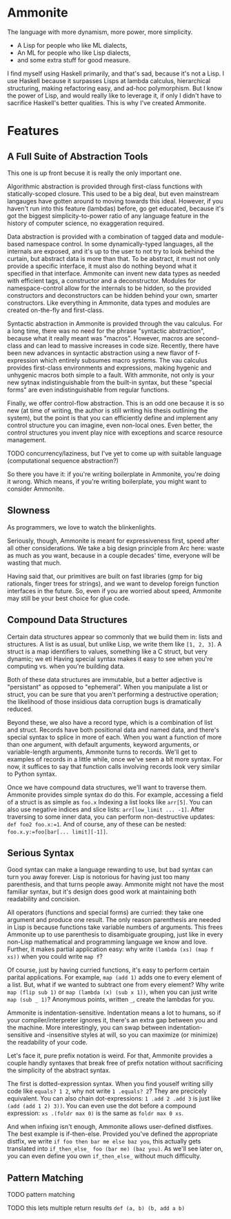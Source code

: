Ammonite
========

The language with more dynamism, more power, more simplicity.

* A Lisp for people who like ML dialects,
* An ML for people who like Lisp dialects,
* and some extra stuff for good measure.


I find myself using Haskell primarily, and that's sad, because it's not a Lisp.
I use Haskell because it surpasses Lisps at lambda calculus, hierarchical structuring, making refactoring easy, and ad-hoc polymorphism.
But I know the power of Lisp, and would really like to leverage it, if only I didn't have to sacrifice Haskell's better qualities.
This is why I've created Ammonite.

Features
========

A Full Suite of Abstraction Tools
---------------------------------

This one is up front becuse it is really the only important one.

Algorithmic abstraction is provided through first-class functions with statically-scoped closure.
This used to be a big deal, but even mainstream langauges have gotten around to moving towards this ideal.
However, if you haven't run into this feature (lambdas) before, go get educated, because it's got the biggest simplicity-to-power ratio of any language feature in the history of computer science, no exaggeration required.

Data abstraction is provided with a combination of tagged data and module-based namespace control.
In some dynamically-typed languages, all the internals are exposed, and it's up to the user to not try to look behind the curtain, but abstract data is more than that.
To be abstract, it must not only provide a specific interface, it must also do nothing beyond what it specified in that interface.
Ammonite can invent new data types as needed with efficient tags, a constructor and a deconstructor.
Modules for namespace-control allow for the internals to be hidden, so the provided constructors and deconstructors can be hidden behind your own, smarter constructors.
Like everything in Ammonite, data types and modules are created on-the-fly and first-class.

Syntactic abstraction in Ammonite is provided through the vau calculus.
For a long time, there was no need for the phrase "syntactic abstraction", because what it really meant was "macros".
However, macros are second-class and can lead to massive increases in code size.
Recently, there have been new advances in syntactic abstraction using a new flavor of f-expression which entirely subsumes macro systems.
The vau calculus provides first-class environments and expressions, making hygenic and unhygenic macros both simple to a fault.
With ammonite, not only is your new sytnax indistinguishable from the built-in syntax, but these "special forms" are even indistinguishable from regular functions.

Finally, we offer control-flow abstraction.
This is an odd one because it is so new (at time of writing, the author is still writing his thesis outlining the system), but the point is that you can efficiently define and implement any control structure you can imagine, even non-local ones.
Even better, the control structures you invent play nice with exceptions and scarce resource management.

TODO concurrency/laziness, but I've yet to come up with suitable language (computational sequence abstraction?)

So there you have it: if you're writing boilerplate in Ammonite, you're doing it wrong.
Which means, if you're writing boilerplate, you might want to consider Ammonite.

Slowness
--------

As programmers, we love to watch the blinkenlights.

Seriously, though, Ammonite is meant for expressiveness first, speed after all other considerations.
We take a big design principle from Arc here: waste as much as you want, because in a couple decades' time, everyone will be wasting that much.

Having said that, our primitives are built on fast libraries (gmp for big rationals, finger trees for strings), and we want to develop foreign function interfaces in the future.
So, even if you are worried about speed, Ammonite may still be your best choice for glue code.

Compound Data Structures
------------------------

Certain data structures appear so commonly that we build them in: lists and structures.
A list is as usual, but unlike Lisp, we write them like `[1, 2, 3]`.
A struct is a map identifiers to values, something like a C struct, but very dynamic; we eti
Having special syntax makes it easy to see when you're computing vs. when you're building data.

Both of these data structures are immutable,
but a better adjective is "persistant" as opposed to "ephemeral".
When you manipulate a list or struct, you can be sure that you aren't performing a destructive operation;
the likelihood of those insidious data corruption bugs is dramatically reduced.

Beyond these, we also have a record type, which is a combination of list and struct.
Records have both positional data and named data, and there's special syntax to splice in more of each.
When you want a function of more than one argument, with default arguments, keyword arguments, or variable-length arguments, Ammonite turns to records.
We'll get to examples of records in a little while, once we've seen a bit more syntax.
For now, it suffices to say that function calls involving records look very similar to Python syntax.

Once we have compound data structures, we'll want to traverse them.
Ammonite provides simple syntax do do this.
For example, accessing a field of a struct is as simple as `foo.x`
Indexing a list looks like `arr[5]`.
You can also use negative indices and slice lists: `arr[low_limit ... -1]`.
After traversing to some inner data, you can perform non-destructive updates: `def foo2 foo.x:=1`.
And of course, any of these can be nested: `foo.x.y:=foo[bar[... limit][-1]]`.

Serious Syntax
--------------

Good syntax can make a language rewarding to use, but bad syntax can turn you away forever.
Lisp is notorious for having just too many parenthesis, and that turns people away.
Ammonite might not have the most familiar syntax, but it's design does good work at maintaining both readability and concision.


All operators (functions and special forms) are curried: they take one argument and produce one result.
The only reason parenthesis are needed in Lisp is because functions take variable numbers of arguments.
This frees Ammonite up to use parenthesis to disambiguate grouping, just like in every non-Lisp mathematical and programming language we know and love.
Further, it makes partial application easy:
why write `(lambda (xs) (map f xs))` when you could write `map f`?

Of course, just by having curried functions, it's easy to perform certain parital applications.
For example, `map (add 1)` adds one to every element of a list.
But, what if we wanted to subtract one from every element?
Why write `map (flip sub 1)` or `map (lambda (x) (sub x 1))`, when you can just write `map (sub _ 1)`?
Anonymous points, written `_`, create the lambdas for you.

Ammonite is indentation-sensitive.
Indentation means a lot to humans, so if your compiler/interpreter ignores it, there's an extra gap between you and the machine.
More interestingly, you can swap between indentation-sensitive and -insensitive styles at will, so you can maximize (or minimize) the readability of your code.

Let's face it, pure prefix notation is weird.
For that, Ammonite provides a couple handly syntaxes that break free of prefix notation without sacrificing the simplicity of the abstract syntax.

The first is dotted-expression syntax.
When you find youself writing silly code like `equals? 1 2`, why not write `1 .equals? 2`?
They are precicely equivalent.
You can also chain dot-expressions: `1 .add 2 .add 3` is just like `(add (add 1 2) 3))`.
You can even use the dot before a compound expression: `xs .(foldr max 0)` is the same as `foldr max 0 xs`.

And when infixing isn't enough, Ammonite allows user-defined distfixes.
The best example is if-then-else.
Provided you've defined the appropriate distfix, we write `if foo then bar me else baz you`, this actually gets translated into `if_then_else_ foo (bar me) (baz you)`.
As we'll see later on, you can even define you own `if_then_else_` without much difficulty.

Pattern Matching
----------------

TODO pattern matching

TODO this lets multiple return results `def (a, b) (b, add a b)`



